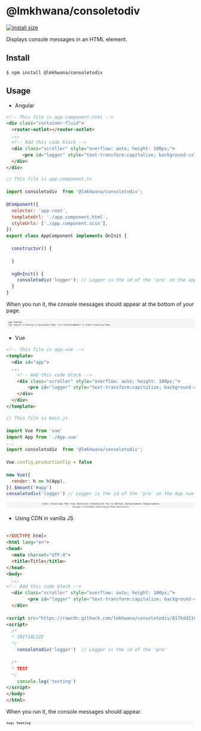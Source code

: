 # @lmkhwana/consoletodiv

[![install size](https://packagephobia.com/badge?p=@lmkhwana/consoletodiv)](https://packagephobia.com/result?p=@lmkhwana/consoletodiv)

Displays console messages in an HTML element.

## Install

```
$ npm install @lmkhwana/consoletodiv
```

## Usage

- Angular 

```html
<!-- This file is app.component.html -->
<div class="container-fluid">
  <router-outlet></router-outlet>
  ...
  <!-- Add this code block -->
  <div class="scroller" style="overflow: auto; height: 100px;">
      <pre id="logger" style="text-transform:capitalize; background-color: #f5f5f5; margin-bottom: 0;"></pre>
  </div>
</div>

```

```js
// This file is app.component.ts 

import consoletodiv  from '@lmkhwana/consoletodiv';

@Component({
  selector: 'app-root',
  templateUrl: './app.component.html',
  styleUrls: ['./app.component.scss'],
})
export class AppComponent implements OnInit {

  constructor() {
   
  }

  ngOnInit() {
    consoletodiv('logger'); // Logger is the id of the 'pre' on the app.component.html
  }
}
```
When you run it, the console messages should appear at the bottom of your page.

![snapshot - angular](snapangular.png)

- Vue 

```html
<!-- This file is app.vue -->
<template>
  <div id="app">
  ...
    <!-- Add this code block -->
    <div class="scroller" style="overflow: auto; height: 100px;">
        <pre id="logger" style="text-transform:capitalize; background-color: #f5f5f5; margin-bottom: 0;"></pre>
    </div>
  </div>
</template>

```

```js
// This file is main.js

import Vue from 'vue'
import App from './App.vue'
...
import consoletodiv  from '@lmkhwana/consoletodiv';

Vue.config.productionTip = false

new Vue({
  render: h => h(App),
}).$mount('#app')
consoletodiv('logger') // Logger is the id of the 'pre' on the App.vue

```
![snapshot - vue](snapvue.png)


- Using CDN in vanilla JS

```html

<!DOCTYPE html>
<html lang="en">
<head>
  <meta charset="UTF-8">
  <title>Title</title>
</head>
<body>
  ...
<!-- Add this code block -->
  <div class="scroller" style="overflow: auto; height: 100px;">
        <pre id="logger" style="text-transform:capitalize; background-color: #f5f5f5; margin-bottom: 0;"></pre>
  </div>

<script src="https://rawcdn.githack.com/lmkhwana/consoletodiv/817bdd2100537c7536332ad963a298fa274fe909/static.js"></script>
<script>
  /*
  * INITIALIZE
  */
    consoletodiv('logger')  // Logger is the id of the 'pre'
    
  /*
  * TEST
  */
    console.log('testing')
</script>
</body>
</html>

```
When you run it, the console messages should appear.

![snapshot - vannila](snapvanilla.png)

